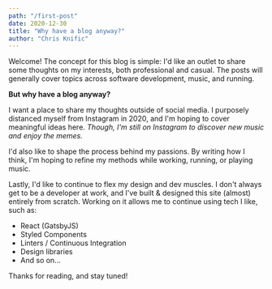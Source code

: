 ```yaml
---
path: "/first-post"
date: 2020-12-30
title: "Why have a blog anyway?"
author: "Chris Knific"
---
```

Welcome! The concept for this blog is simple: I'd like an outlet to share some thoughts on my interests, both professional and casual. The posts will generally cover topics across software development, music, and running.

**But why have a blog anyway?**

I want a place to share my thoughts outside of social media. I purposely distanced myself from Instagram in 2020, and I'm hoping to cover meaningful ideas here. *Though, I'm still on Instagram to discover new music and enjoy the memes.*

I'd also like to shape the process behind my passions. By writing how I think, I'm hoping to refine my methods while working, running, or playing music.

Lastly, I'd like to continue to flex my design and dev muscles. I don't always get to be a developer at work, and I've built & designed this site (almost) entirely from scratch. Working on it allows me to continue using tech I like, such as:

- React (GatsbyJS)
- Styled Components
- Linters / Continuous Integration
- Design libraries
- And so on...

Thanks for reading, and stay tuned!